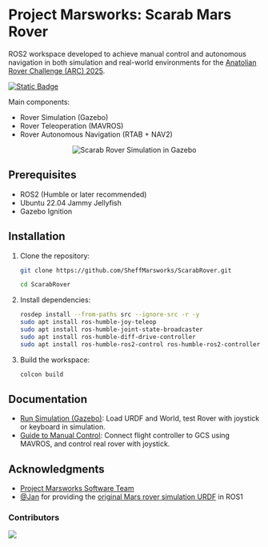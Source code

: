 # Project Marsworks: Scarab Mars Rover

ROS2 workspace developed to achieve manual control and autonomous navigation in both simulation and real-world environments for the [Anatolian Rover Challenge (ARC) 2025](https://www.anatolianrover.space/arc-25-missions).

[![Static Badge](https://img.shields.io/badge/Renzo%20Damian-orange?label=Software%20Lead&link=https%3A%2F%2Fgithub.com%2Frenzodamgo)
](https://github.com/renzodamgo)

Main components:

- Rover Simulation (Gazebo)
- Rover Teleoperation (MAVROS)
- Rover Autonomous Navigation (RTAB + NAV2)

<center> <img src="assets/rover_gazebo_depth.gif" alt="Scarab Rover Simulation in Gazebo"> </center>

## Prerequisites

- ROS2 (Humble or later recommended)
- Ubuntu 22.04 Jammy Jellyfish
- Gazebo Ignition

## Installation

1. Clone the repository:

   ```bash
   git clone https://github.com/SheffMarsworks/ScarabRover.git

   cd ScarabRover
   ```

2. Install dependencies:

   ```bash
   rosdep install --from-paths src --ignore-src -r -y
   sudo apt install ros-humble-joy-teleop
   sudo apt install ros-humble-joint-state-broadcaster
   sudo apt install ros-humble-diff-drive-controller
   sudo apt install ros-humble-ros2-control ros-humble-ros2-controllers
   ```

3. Build the workspace:

   ```bash
   colcon build
   ```

## Documentation

- [Run Simulation (Gazebo)](https://github.com/SheffMarsworks/ScarabRover/blob/main/docs/Guide%20to%20Run%20Simulation.md): Load URDF and World, test Rover with joystick or keyboard in simulation.
- [Guide to Manual Control](https://github.com/SheffMarsworks/ScarabRover/blob/main/docs/Guide%20to%20Manual%20Control.md): Connect flight controller to GCS using MAVROS, and control real rover with joystick.

## Acknowledgments

- [Project Marsworks Software Team](https://marsworks.sites.sheffield.ac.uk/)
- [@Jan](https://github.com/JanUniAccount) for providing the [original Mars rover simulation URDF](https://github.com/JanUniAccount/mars_rover_pkg) in ROS1

### Contributors
<a href="https://github.com/SheffMarsworks/ScarabRover/graphs/contributors">
  <img src="https://contrib.rocks/image?repo=SheffMarsworks/ScarabRover" />
</a>
